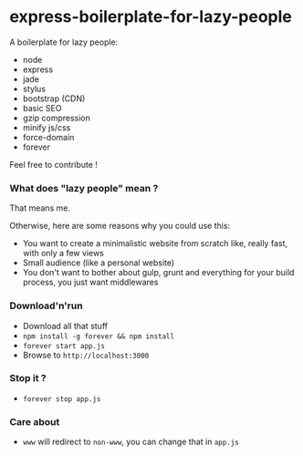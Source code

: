 # express-boilerplate-for-lazy-people

A boilerplate for lazy people:

- node
- express
- jade
- stylus
- bootstrap (CDN)
- basic SEO
- gzip compression
- minify js/css
- force-domain
- forever

Feel free to contribute !

### What does "lazy people" mean ?

That means me.

Otherwise, here are some reasons why you could use this:

- You want to create a minimalistic website from scratch like, really fast, with only a few views
- Small audience (like a personal website)
- You don't want to bother about gulp, grunt and everything for your build process, you just want middlewares

### Download'n'run

- Download all that stuff
- `npm install -g forever && npm install`
- `forever start app.js`
- Browse to `http://localhost:3000`

### Stop it ?

- `forever stop app.js`

### Care about

- `www` will redirect to `non-www`, you can change that in `app.js`
